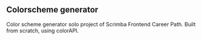 ## Colorscheme generator

Color scheme generator solo project of Scrimba Frontend Career Path. Built from scratch, using colorAPI. 
